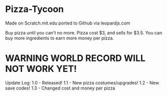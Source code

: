 # Pizza-Tycoon

Made on Scratch.mit.edu ported to Github via leopardjs.com

Buy pizza until you can't no more. Pizza cost $3, and sells for $3.5. You can buy more ingredients to earn more money per pizza.

# WARNING WORLD RECORD WILL NOT WORK YET!

Update Log:
1.0 - Released!
1.1 - New pizza costumes/upgrades!
1.2 - New save codes!
1.3 - Changed cost and money per pizza
